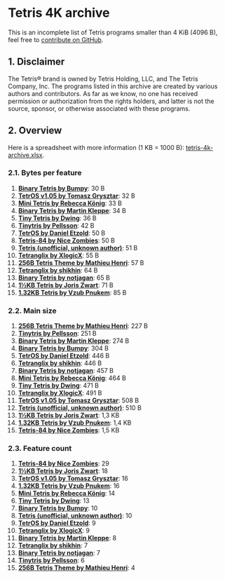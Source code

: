 # Tetris 4K archive

This is an incomplete list of Tetris programs smaller than 4 KiB (4096 B), feel free to [contribute on GitHub](https://github.com/nineteendo/tetris4karchive).

## 1. Disclaimer

The Tetris® brand is owned by Tetris Holding, LLC, and The Tetris Company, Inc. The programs listed in this archive are created by various authors and contributors. As far as we know, no one has received permission or authorization from the rights holders, and latter is not the source, sponsor, or otherwise associated with these programs.

## 2. Overview

Here is a spreadsheet with more information (1 KB = 1000 B): [tetris-4k-archive.xlsx](tetris-4k-archive.xlsx).

### 2.1. Bytes per feature

1. [**Binary Tetris by Bumpy**](binary-tetris/README.md): 30 B
2. [**TetrOS v1.05 by Tomasz Grysztar**](tetros105/README.md): 32 B
3. [**Mini Tetris by Rebecca König**](mini-tetris/README.md): 33 B
4. [**Binary Tetris by Martin Kleppe**](binary-tetris-2/README.md): 34 B
5. [**Tiny Tetris by Dwing**](tiny-tetris/README.md): 36 B
6. [**Tinytris by Pellsson**](tinytris/README.md): 42 B
7. [**TetrOS by Daniel Etzold**](tetros/README.md): 50 B
8. [**Tetris-84 by Nice Zombies**](tetris-84/README.md): 50 B
9. [**Tetris (unofficial, unknown author)**](tetris/README.md): 51 B
10. [**Tetranglix by XlogicX**](tetranglix/README.md): 55 B
11. [**256B Tetris Theme by Mathieu Henri**](256b-tetris-theme/README): 57 B
12. [**Tetranglix by shikhin**](tetranglix-2/README.md): 64 B
13. [**Binary Tetris by notjagan**](binary-tetris-3/README.md): 65 B
14. [**1½KB Tetris by Joris Zwart**](1.5kb-tetris/README.md): 71 B
15. [**1.32KB Tetris by Vzub Pnukem**](1.32kb-tetris/README.md): 85 B

### 2.2. Main size

1. [**256B Tetris Theme by Mathieu Henri**](256b-tetris-theme/README): 227 B
2. [**Tinytris by Pellsson**](tinytris/README.md): 251 B
3. [**Binary Tetris by Martin Kleppe**](binary-tetris-2/README.md): 274 B
4. [**Binary Tetris by Bumpy**](binary-tetris/README.md): 304 B
5. [**TetrOS by Daniel Etzold**](tetros/README.md): 446 B
6. [**Tetranglix by shikhin**](tetranglix-2/README.md): 446 B
7. [**Binary Tetris by notjagan**](binary-tetris-3/README.md): 457 B
8. [**Mini Tetris by Rebecca König**](mini-tetris/README.md): 464 B
9. [**Tiny Tetris by Dwing**](tiny-tetris/README.md): 471 B
10. [**Tetranglix by XlogicX**](tetranglix/README.md): 491 B
11. [**TetrOS v1.05 by Tomasz Grysztar**](tetros105/README.md): 508 B
12. [**Tetris (unofficial, unknown author)**](tetris/README.md): 510 B
13. [**1½KB Tetris by Joris Zwart**](1.5kb-tetris/README.md): 1,3 KB
14. [**1.32KB Tetris by Vzub Pnukem**](1.32kb-tetris/README.md): 1,4 KB
15. [**Tetris-84 by Nice Zombies**](tetris-84/README.md): 1,5 KB

### 2.3. Feature count

1. [**Tetris-84 by Nice Zombies**](tetris-84/README.md): 29
2. [**1½KB Tetris by Joris Zwart**](1.5kb-tetris/README.md): 18
3. [**TetrOS v1.05 by Tomasz Grysztar**](tetros105/README.md): 16
4. [**1.32KB Tetris by Vzub Pnukem**](1.32kb-tetris/README.md): 16
5. [**Mini Tetris by Rebecca König**](mini-tetris/README.md): 14
6. [**Tiny Tetris by Dwing**](tiny-tetris/README.md): 13
7. [**Binary Tetris by Bumpy**](binary-tetris/README.md): 10
8. [**Tetris (unofficial, unknown author)**](tetris/README.md): 10
9. [**TetrOS by Daniel Etzold**](tetros/README.md): 9
10. [**Tetranglix by XlogicX**](tetranglix/README.md): 9
11. [**Binary Tetris by Martin Kleppe**](binary-tetris-2/README.md): 8
12. [**Tetranglix by shikhin**](tetranglix-2/README.md): 7
13. [**Binary Tetris by notjagan**](binary-tetris-3/README.md): 7
14. [**Tinytris by Pellsson**](tinytris/README.md): 6
15. [**256B Tetris Theme by Mathieu Henri**](256b-tetris-theme/README): 4